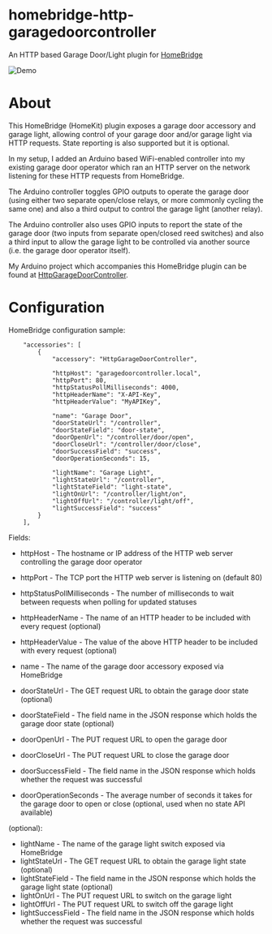 # homebridge-http-garagedoorcontroller
An HTTP based Garage Door/Light plugin for [HomeBridge](https://github.com/nfarina/homebridge)

![Demo](https://github.com/washcroft/HttpGarageDoorController/raw/master/reference/demo.gif "Demo")

# About
This HomeBridge (HomeKit) plugin exposes a garage door accessory and garage light, allowing control of your garage door and/or garage light via HTTP requests. State reporting is also supported but it is optional.

In my setup, I added an Arduino based WiFi-enabled controller into my existing garage door operator which ran an HTTP server on the network listening for these HTTP requests from HomeBridge.

The Arduino controller toggles GPIO outputs to operate the garage door (using either two separate open/close relays, or more commonly cycling the same one) and also a third output to control the garage light (another relay).

The Arduino controller also uses GPIO inputs to report the state of the garage door (two inputs from separate open/closed reed switches) and also a third input to allow the garage light to be controlled via another source (i.e. the garage door operator itself).

My Arduino project which accompanies this HomeBridge plugin can be found at [HttpGarageDoorController](https://github.com/washcroft/HttpGarageDoorController).

# Configuration

HomeBridge configuration sample:

```
    "accessories": [
        {
            "accessory": "HttpGarageDoorController",
            
            "httpHost": "garagedoorcontroller.local",
            "httpPort": 80,
            "httpStatusPollMilliseconds": 4000,
            "httpHeaderName": "X-API-Key",
            "httpHeaderValue": "MyAPIKey",
            
            "name": "Garage Door",
            "doorStateUrl": "/controller",
            "doorStateField": "door-state",
            "doorOpenUrl": "/controller/door/open",
            "doorCloseUrl": "/controller/door/close",
            "doorSuccessField": "success",
            "doorOperationSeconds": 15,
            
            "lightName": "Garage Light",
            "lightStateUrl": "/controller",
            "lightStateField": "light-state",
            "lightOnUrl": "/controller/light/on",
            "lightOffUrl": "/controller/light/off",
            "lightSuccessField": "success"
        }
    ],
```

Fields: 

* httpHost - The hostname or IP address of the HTTP web server controlling the garage door operator
* httpPort - The TCP port the HTTP web server is listening on (default 80)
* httpStatusPollMilliseconds - The number of milliseconds to wait between requests when polling for updated statuses
* httpHeaderName - The name of an HTTP header to be included with every request (optional)
* httpHeaderValue - The value of the above HTTP header to be included with every request (optional)

* name - The name of the garage door accessory exposed via HomeBridge
* doorStateUrl - The GET request URL to obtain the garage door state (optional)
* doorStateField - The field name in the JSON response which holds the garage door state (optional)
* doorOpenUrl - The PUT request URL to open the garage door
* doorCloseUrl - The PUT request URL to close the garage door
* doorSuccessField - The field name in the JSON response which holds whether the request was successful
* doorOperationSeconds - The average number of seconds it takes for the garage door to open or close (optional, used when no state API available)

(optional):

* lightName - The name of the garage light switch exposed via HomeBridge
* lightStateUrl - The GET request URL to obtain the garage light state (optional)
* lightStateField - The field name in the JSON response which holds the garage light state (optional)
* lightOnUrl - The PUT request URL to switch on the garage light
* lightOffUrl - The PUT request URL to switch off the garage light
* lightSuccessField - The field name in the JSON response which holds whether the request was successful